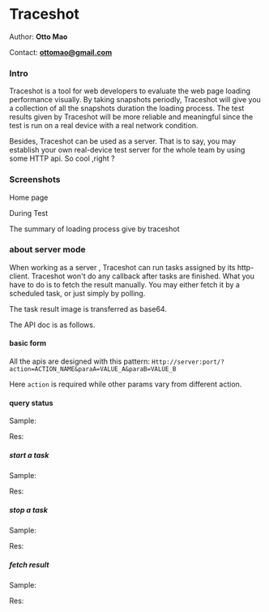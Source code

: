 Traceshot
=========
Author: **Otto Mao**

Contact: **ottomao@gmail.com**


### Intro
Traceshot is a tool for web developers to evaluate the web page loading performance visually. By taking snapshots periodly, Traceshot will give you a collection of all the snapshots duration the loading process. The test results given by Traceshot will be more reliable and meaningful since the test is run on a real device with a real network condition.

Besides, Traceshot can be used as a server. That is to say, you may establish your own real-device test server for the whole team by using some HTTP api. So cool ,right ?

### Screenshots
Home page

During Test

The summary of loading process give by traceshot

### about server mode

When working as a server , Traceshot can run tasks assigned by its http-client.
Traceshot won't do any callback after tasks are finished. What you have to do is to fetch the result manually. You may either fetch it by a scheduled task, or just simply by polling.

The task result image is transferred as base64.

The API doc is as follows.
#### basic form
All the apis are designed with this pattern: ```Http://server:port/?action=ACTION_NAME&paraA=VALUE_A&paraB=VALUE_B``` 

Here ```action``` is required while other params vary from different action.

#### query status
Sample: 

Res:


##### start a task
Sample:

Res:

##### stop a task
Sample:

Res:

##### fetch result
Sample:

Res:

